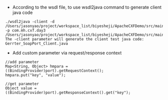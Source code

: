 - According to the wsdl file, to use wsdl2java command to generate client java code
```
./wsdl2java -client -d /Users/jasonyao/project/workspace_list/biyesheji/ApacheCXFDemo/src/main/java -p com.mh.cxf.day3 /Users/jasonyao/project/workspace_list/biyesheji/ApacheCXFDemo/src/main/java/com/mh/cxf/day3/HelloWorld.wsdl
The -client parameter will generate the client test java code: Gerrter_SoapPort_Client.java
```

- Add custom parameter via request/response context 
```
//add parameter
Map<String, Object> hmpara = ((BindingProvider)port).getRequestContext();
hmpara.put("key", "value");

//get parameter
Object value = ((BindingProvider)port).getResponseContext().get("key");
```